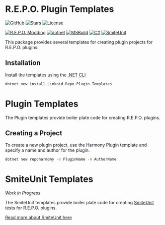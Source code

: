 # R.E.P.O. Plugin Templates
[![GitHub](https://img.shields.io/badge/GitHub-%23121011.svg?logo=github&logoColor=white)](https://github.com/linkoid/LethalCompany.Sdks/tree/main/Plugin.Templates#R.E.P.O.-Plugin-Templates)
[![Stars](https://img.shields.io/github/stars/linkoid/LethalCompany.Sdks)](https://github.com/linkoid/LethalCompany.Sdks/stargazers)
[![License](https://img.shields.io/github/license/linkoid/LethalCompany.Sdks)](https://github.com/linkoid/LethalCompany.Sdks/tree/main?tab=MIT-1-ov-file)

[![R.E.P.O. Modding](https://custom-icon-badges.demolab.com/badge/R.E.P.O.-Modding-FCD233.svg?labelColor=black&logo=repogame)](https://github.com/zelofi/REPOModdingGuide/wiki)
[![dotnet](https://img.shields.io/badge/dotnet-512BD4?logo=dotnet)](https://dotnet.microsoft.com/en-us/download)
[![MSBuild](https://custom-icon-badges.demolab.com/badge/MSBuild-B35601.svg?logo=msbuild)](https://learn.microsoft.com/en-us/visualstudio/msbuild/msbuild)
[![C#](https://img.shields.io/badge/C%23-239120)](https://dotnet.microsoft.com/en-us/languages/csharp)
[![SmiteUnit](https://custom-icon-badges.demolab.com/badge/SmiteUnit-1F73D5.svg?logo=smiteunit)](https://github.com/linkoid/SmiteUnit)


This package provides several templates for creating plugin projects 
for R.E.P.O. plugins.

## Installation
Install the templates using the [.NET CLI](https://learn.microsoft.com/en-us/dotnet/core/tools/dotnet-new-install)
```sh
dotnet new install Linkoid.Repo.Plugin.Templates
```

# Plugin Templates
The Plugin templates provide boiler plate code for creating R.E.P.O. plugins.

## Creating a Project
To create a new plugin project, use the Harmony Plugin template and specify a name and author for the plugin.
```sh
dotnet new repoharmony -n PluginName -A AuthorName
```


# SmiteUnit Templates
*Work in Progress*

The SmiteUnit templates provide boiler plate code for creating [SmiteUnit](https://github.com/linkoid/SmiteUnit/#smiteunit-) tests for R.E.P.O. plugins.

[Read more about SmiteUnit here](https://github.com/linkoid/SmiteUnit/#smiteunit-)
